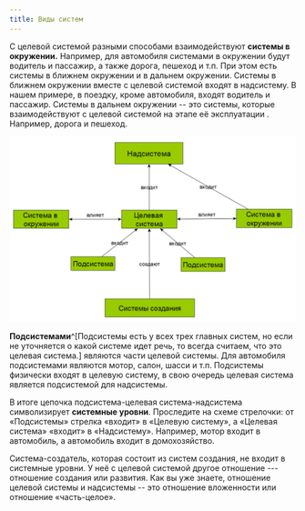 ```yaml
---
title: Виды систем
---
```


С целевой системой разными способами взаимодействуют **системы в
окружении.** Например, для автомобиля системами в окружении будут
водитель и пассажир, а также дорога, пешеход и т.п. При этом есть
системы в ближнем окружении и в дальнем окружении. Системы в ближнем
окружении вместе с целевой системой входят в надсистему. В нашем
примере, в поездку, кроме автомобиля, входят водитель и пассажир.
Системы в дальнем окружении -- это системы, которые взаимодействуют с
целевой системой на этапе её эксплуатации . Например, дорога и пешеход.


![](02-types-of-systems-18.png)


**Подсистемами**^[Подсистемы есть у всех трех главных
систем, но если не уточняется о какой системе идет речь, то всегда
считаем, что это целевая система.] являются части целевой
системы. Для автомобиля подсистемами являются мотор, салон, шасси и т.п.
Подсистемы физически входят в целевую систему, в свою очередь целевая
система является подсистемой для надсистемы.

В итоге цепочка подсистема-целевая система-надсистема символизирует
**системные уровни**. Проследите на схеме стрелочки: от «Подсистемы»
стрелка «входит» в «Целевую систему», а «Целевая система» «входит» в
«Надсистему». Например, мотор входит в автомобиль, а автомобиль входит в
домохозяйство.

Система-создатель, которая состоит из систем создания, не входит в
системные уровни. У неё с целевой системой другое отношение ---
отношение создания или развития. Как вы уже знаете, отношение целевой
системы и надсистемы -- это отношение вложенности или отношение
«часть-целое».
